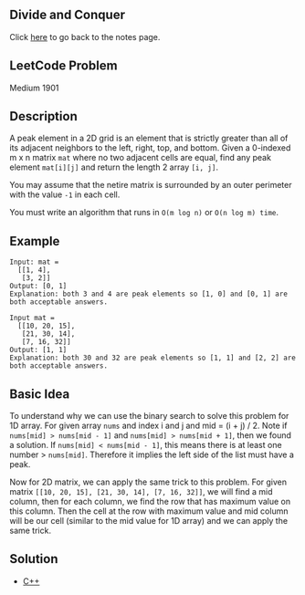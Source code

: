 ## Divide and Conquer
Click [here](../notes.md) to go back to the notes page.

## LeetCode Problem
Medium 1901

## Description
A peak element in a 2D grid is an element that is strictly greater than all of its adjacent neighbors to the left, right, top, and bottom. Given a 0-indexed m x n matrix `mat` where no two adjacent cells are equal, find any peak element `mat[i][j]` and return the length 2 array `[i, j]`.

You may assume that the netire matrix is surrounded by an outer perimeter with the value `-1` in each cell.

You must write an algorithm that runs in `O(m log n)` or `O(n log m) time`.

## Example
```
Input: mat = 
  [[1, 4],
   [3, 2]]
Output: [0, 1]
Explanation: both 3 and 4 are peak elements so [1, 0] and [0, 1] are both acceptable answers.

Input mat =
  [[10, 20, 15],
   [21, 30, 14],
   [7, 16, 32]]
Output: [1, 1]
Explanation: both 30 and 32 are peak elements so [1, 1] and [2, 2] are both acceptable answers.
```

## Basic Idea
To understand why we can use the binary search to solve this problem for 1D array. For given array `nums` and index i and j and mid = (i + j) / 2. Note if `nums[mid] > nums[mid - 1]` and `nums[mid] > nums[mid + 1]`, then we found a solution. If `nums[mid] < nums[mid - 1]`, this means there is at least one number > `nums[mid]`. Therefore it implies the left side of the list must have a peak.

Now for 2D matrix, we can apply the same trick to this problem. For given matrix `
[[10, 20, 15],
 [21, 30, 14],
 [7, 16, 32]]
`, we will find a mid column, then for each column, we find the row that has maximum value on this column. Then the cell at the row with maximum value and mid column will be our cell (similar to the mid value for 1D array) and we can apply the same trick.

## Solution
- [C++](./solution.cpp)